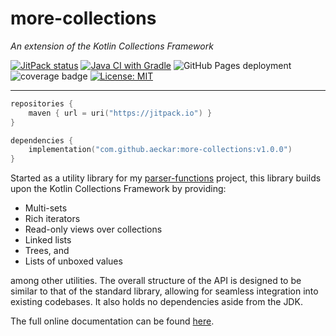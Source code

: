 # more-collections
*An extension of the Kotlin Collections Framework*

[![JitPack status](https://jitpack.io/v/aeckar/more-collections.svg)](https://jitpack.io/#aeckar/more-collections)
[![Java CI with Gradle](https://github.com/aeckar/more-collections/actions/workflows/gradle-ci.yml/badge.svg)](https://github.com/aeckar/more-collections/actions/workflows/gradle-ci.yml)
![GitHub Pages deployment](https://github.com/aeckar/more-collections/actions/workflows/pages/pages-build-deployment/badge.svg?branch=main)
![coverage badge](https://img.shields.io/endpoint?url=https://gist.githubusercontent.com/aeckar/712f17b748ca93094db02082fdd86e86/raw/more-collections-coverage.json)
[![License: MIT](https://img.shields.io/badge/License-MIT-yellow.svg)](https://opensource.org/licenses/MIT)

---

```kotlin
repositories {
    maven { url = uri("https://jitpack.io") }
}

dependencies {
    implementation("com.github.aeckar:more-collections:v1.0.0")
}
```

Started as a utility library for my [parser-functions](https://github.com/aeckar/parser-functions) project,
this library builds upon the Kotlin Collections Framework by providing:

- Multi-sets
- Rich iterators
- Read-only views over collections
- Linked lists
- Trees, and
- Lists of unboxed values

among other utilities. The overall structure of the API is designed to be similar to that of the standard library,
allowing for seamless integration into existing codebases. It also holds no dependencies aside from the JDK.

The full online documentation can be found [here](https://aeckar.github.io/more-collections/).